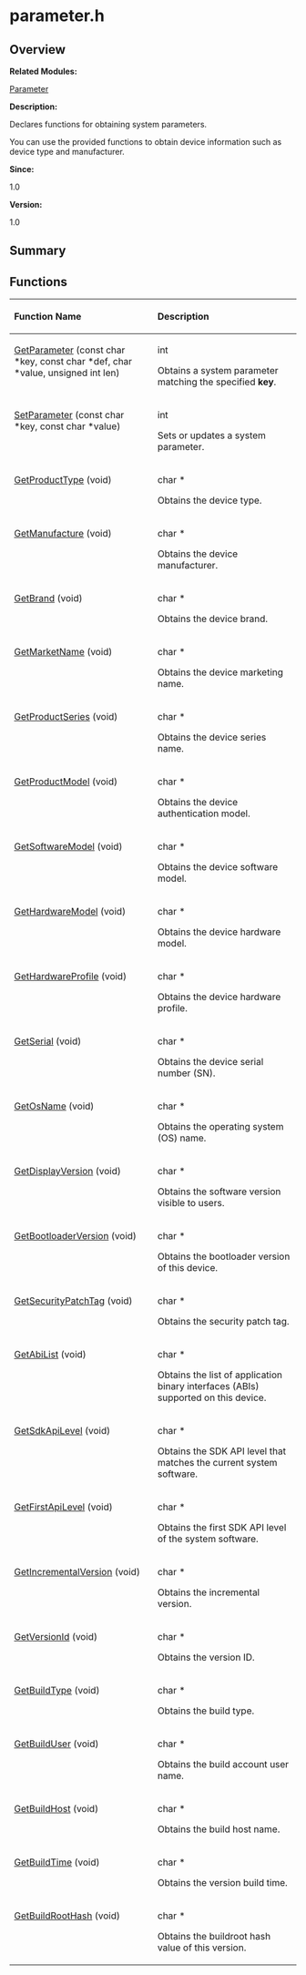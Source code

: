 # parameter.h<a name="EN-US_TOPIC_0000001054598137"></a>

## **Overview**<a name="section127048515093526"></a>

**Related Modules:**

[Parameter](parameter.md)

**Description:**

Declares functions for obtaining system parameters. 

You can use the provided functions to obtain device information such as device type and manufacturer. 

**Since:**

1.0

**Version:**

1.0

## **Summary**<a name="section1618514149093526"></a>

## Functions<a name="func-members"></a>

<a name="table733111625093526"></a>
<table><thead align="left"><tr id="row575813877093526"><th class="cellrowborder" valign="top" width="50%" id="mcps1.1.3.1.1"><p id="p696697431093526"><a name="p696697431093526"></a><a name="p696697431093526"></a>Function Name</p>
</th>
<th class="cellrowborder" valign="top" width="50%" id="mcps1.1.3.1.2"><p id="p1356045183093526"><a name="p1356045183093526"></a><a name="p1356045183093526"></a>Description</p>
</th>
</tr>
</thead>
<tbody><tr id="row1285720453093526"><td class="cellrowborder" valign="top" width="50%" headers="mcps1.1.3.1.1 "><p id="p206104182093526"><a name="p206104182093526"></a><a name="p206104182093526"></a><a href="parameter.md#gae6a476fa36d2b1876eee0e4f256db6a6">GetParameter</a> (const char *key, const char *def, char *value, unsigned int len)</p>
</td>
<td class="cellrowborder" valign="top" width="50%" headers="mcps1.1.3.1.2 "><p id="p444500031093526"><a name="p444500031093526"></a><a name="p444500031093526"></a>int </p>
<p id="p1679314155093526"><a name="p1679314155093526"></a><a name="p1679314155093526"></a>Obtains a system parameter matching the specified <strong id="b1335936869093526"><a name="b1335936869093526"></a><a name="b1335936869093526"></a>key</strong>. </p>
</td>
</tr>
<tr id="row1783791610093526"><td class="cellrowborder" valign="top" width="50%" headers="mcps1.1.3.1.1 "><p id="p2139375521093526"><a name="p2139375521093526"></a><a name="p2139375521093526"></a><a href="parameter.md#ga2779b5e59d43308c51f7be38b9c98ddb">SetParameter</a> (const char *key, const char *value)</p>
</td>
<td class="cellrowborder" valign="top" width="50%" headers="mcps1.1.3.1.2 "><p id="p1427129204093526"><a name="p1427129204093526"></a><a name="p1427129204093526"></a>int </p>
<p id="p1698306071093526"><a name="p1698306071093526"></a><a name="p1698306071093526"></a>Sets or updates a system parameter. </p>
</td>
</tr>
<tr id="row1024990172093526"><td class="cellrowborder" valign="top" width="50%" headers="mcps1.1.3.1.1 "><p id="p1395490943093526"><a name="p1395490943093526"></a><a name="p1395490943093526"></a><a href="parameter.md#ga2d6e83004da9cfdef6f3162d484163f1">GetProductType</a> (void)</p>
</td>
<td class="cellrowborder" valign="top" width="50%" headers="mcps1.1.3.1.2 "><p id="p351743143093526"><a name="p351743143093526"></a><a name="p351743143093526"></a>char * </p>
<p id="p1911851488093526"><a name="p1911851488093526"></a><a name="p1911851488093526"></a>Obtains the device type. </p>
</td>
</tr>
<tr id="row269229994093526"><td class="cellrowborder" valign="top" width="50%" headers="mcps1.1.3.1.1 "><p id="p1841319269093526"><a name="p1841319269093526"></a><a name="p1841319269093526"></a><a href="parameter.md#gad6d21dda3b027eb603dd24c7315ee6ea">GetManufacture</a> (void)</p>
</td>
<td class="cellrowborder" valign="top" width="50%" headers="mcps1.1.3.1.2 "><p id="p1871949540093526"><a name="p1871949540093526"></a><a name="p1871949540093526"></a>char * </p>
<p id="p169538106093526"><a name="p169538106093526"></a><a name="p169538106093526"></a>Obtains the device manufacturer. </p>
</td>
</tr>
<tr id="row1578935332093526"><td class="cellrowborder" valign="top" width="50%" headers="mcps1.1.3.1.1 "><p id="p1678089340093526"><a name="p1678089340093526"></a><a name="p1678089340093526"></a><a href="parameter.md#gaba787cc6f740d7d8f5e7ccd5a98fc7ed">GetBrand</a> (void)</p>
</td>
<td class="cellrowborder" valign="top" width="50%" headers="mcps1.1.3.1.2 "><p id="p204781998093526"><a name="p204781998093526"></a><a name="p204781998093526"></a>char * </p>
<p id="p541336489093526"><a name="p541336489093526"></a><a name="p541336489093526"></a>Obtains the device brand. </p>
</td>
</tr>
<tr id="row1454245172093526"><td class="cellrowborder" valign="top" width="50%" headers="mcps1.1.3.1.1 "><p id="p1480141176093526"><a name="p1480141176093526"></a><a name="p1480141176093526"></a><a href="parameter.md#gaa3adb204e5affd0a9e18828c1fbf2b0b">GetMarketName</a> (void)</p>
</td>
<td class="cellrowborder" valign="top" width="50%" headers="mcps1.1.3.1.2 "><p id="p14595653093526"><a name="p14595653093526"></a><a name="p14595653093526"></a>char * </p>
<p id="p1933577032093526"><a name="p1933577032093526"></a><a name="p1933577032093526"></a>Obtains the device marketing name. </p>
</td>
</tr>
<tr id="row1739329032093526"><td class="cellrowborder" valign="top" width="50%" headers="mcps1.1.3.1.1 "><p id="p1012547436093526"><a name="p1012547436093526"></a><a name="p1012547436093526"></a><a href="parameter.md#ga8a0d394075a3cbafe7ef0f51d08319a8">GetProductSeries</a> (void)</p>
</td>
<td class="cellrowborder" valign="top" width="50%" headers="mcps1.1.3.1.2 "><p id="p184887966093526"><a name="p184887966093526"></a><a name="p184887966093526"></a>char * </p>
<p id="p47454048093526"><a name="p47454048093526"></a><a name="p47454048093526"></a>Obtains the device series name. </p>
</td>
</tr>
<tr id="row1290738908093526"><td class="cellrowborder" valign="top" width="50%" headers="mcps1.1.3.1.1 "><p id="p1130347580093526"><a name="p1130347580093526"></a><a name="p1130347580093526"></a><a href="parameter.md#gaa62644b77184644fac848f54837f4e5b">GetProductModel</a> (void)</p>
</td>
<td class="cellrowborder" valign="top" width="50%" headers="mcps1.1.3.1.2 "><p id="p541682230093526"><a name="p541682230093526"></a><a name="p541682230093526"></a>char * </p>
<p id="p1708658996093526"><a name="p1708658996093526"></a><a name="p1708658996093526"></a>Obtains the device authentication model. </p>
</td>
</tr>
<tr id="row1029005678093526"><td class="cellrowborder" valign="top" width="50%" headers="mcps1.1.3.1.1 "><p id="p1172847806093526"><a name="p1172847806093526"></a><a name="p1172847806093526"></a><a href="parameter.md#ga309a7fb6d9a60f6d6453e3faea030d7a">GetSoftwareModel</a> (void)</p>
</td>
<td class="cellrowborder" valign="top" width="50%" headers="mcps1.1.3.1.2 "><p id="p709658716093526"><a name="p709658716093526"></a><a name="p709658716093526"></a>char * </p>
<p id="p1884561428093526"><a name="p1884561428093526"></a><a name="p1884561428093526"></a>Obtains the device software model. </p>
</td>
</tr>
<tr id="row1648538042093526"><td class="cellrowborder" valign="top" width="50%" headers="mcps1.1.3.1.1 "><p id="p832688697093526"><a name="p832688697093526"></a><a name="p832688697093526"></a><a href="parameter.md#ga0ff61721ab17eb07fcece1ccaf40293a">GetHardwareModel</a> (void)</p>
</td>
<td class="cellrowborder" valign="top" width="50%" headers="mcps1.1.3.1.2 "><p id="p1197707001093526"><a name="p1197707001093526"></a><a name="p1197707001093526"></a>char * </p>
<p id="p184025731093526"><a name="p184025731093526"></a><a name="p184025731093526"></a>Obtains the device hardware model. </p>
</td>
</tr>
<tr id="row739505327093526"><td class="cellrowborder" valign="top" width="50%" headers="mcps1.1.3.1.1 "><p id="p276505842093526"><a name="p276505842093526"></a><a name="p276505842093526"></a><a href="parameter.md#gaf98290ad8bd5328aff40293ff42d6a9b">GetHardwareProfile</a> (void)</p>
</td>
<td class="cellrowborder" valign="top" width="50%" headers="mcps1.1.3.1.2 "><p id="p1489747235093526"><a name="p1489747235093526"></a><a name="p1489747235093526"></a>char * </p>
<p id="p1787016655093526"><a name="p1787016655093526"></a><a name="p1787016655093526"></a>Obtains the device hardware profile. </p>
</td>
</tr>
<tr id="row899485290093526"><td class="cellrowborder" valign="top" width="50%" headers="mcps1.1.3.1.1 "><p id="p1652413139093526"><a name="p1652413139093526"></a><a name="p1652413139093526"></a><a href="parameter.md#gacc29ceeab6d312f3becdf19b28b9185d">GetSerial</a> (void)</p>
</td>
<td class="cellrowborder" valign="top" width="50%" headers="mcps1.1.3.1.2 "><p id="p525966006093526"><a name="p525966006093526"></a><a name="p525966006093526"></a>char * </p>
<p id="p1988398468093526"><a name="p1988398468093526"></a><a name="p1988398468093526"></a>Obtains the device serial number (SN). </p>
</td>
</tr>
<tr id="row1501995421093526"><td class="cellrowborder" valign="top" width="50%" headers="mcps1.1.3.1.1 "><p id="p284395503093526"><a name="p284395503093526"></a><a name="p284395503093526"></a><a href="parameter.md#ga1402657e793875973f8801f631c29781">GetOsName</a> (void)</p>
</td>
<td class="cellrowborder" valign="top" width="50%" headers="mcps1.1.3.1.2 "><p id="p972535341093526"><a name="p972535341093526"></a><a name="p972535341093526"></a>char * </p>
<p id="p1009030034093526"><a name="p1009030034093526"></a><a name="p1009030034093526"></a>Obtains the operating system (OS) name. </p>
</td>
</tr>
<tr id="row1840811539093526"><td class="cellrowborder" valign="top" width="50%" headers="mcps1.1.3.1.1 "><p id="p2117231104093526"><a name="p2117231104093526"></a><a name="p2117231104093526"></a><a href="parameter.md#gaacd61c8a367a307d5b5c3e907822f271">GetDisplayVersion</a> (void)</p>
</td>
<td class="cellrowborder" valign="top" width="50%" headers="mcps1.1.3.1.2 "><p id="p1300975510093526"><a name="p1300975510093526"></a><a name="p1300975510093526"></a>char * </p>
<p id="p2058749495093526"><a name="p2058749495093526"></a><a name="p2058749495093526"></a>Obtains the software version visible to users. </p>
</td>
</tr>
<tr id="row1411208247093526"><td class="cellrowborder" valign="top" width="50%" headers="mcps1.1.3.1.1 "><p id="p150604706093526"><a name="p150604706093526"></a><a name="p150604706093526"></a><a href="parameter.md#gab033380f4acabc3304c401ea40034a3b">GetBootloaderVersion</a> (void)</p>
</td>
<td class="cellrowborder" valign="top" width="50%" headers="mcps1.1.3.1.2 "><p id="p1634573192093526"><a name="p1634573192093526"></a><a name="p1634573192093526"></a>char * </p>
<p id="p1675294114093526"><a name="p1675294114093526"></a><a name="p1675294114093526"></a>Obtains the bootloader version of this device. </p>
</td>
</tr>
<tr id="row948143441093526"><td class="cellrowborder" valign="top" width="50%" headers="mcps1.1.3.1.1 "><p id="p1000312853093526"><a name="p1000312853093526"></a><a name="p1000312853093526"></a><a href="parameter.md#gaa2407d8ce39e4a151b7e9d45123794c2">GetSecurityPatchTag</a> (void)</p>
</td>
<td class="cellrowborder" valign="top" width="50%" headers="mcps1.1.3.1.2 "><p id="p823595725093526"><a name="p823595725093526"></a><a name="p823595725093526"></a>char * </p>
<p id="p706741897093526"><a name="p706741897093526"></a><a name="p706741897093526"></a>Obtains the security patch tag. </p>
</td>
</tr>
<tr id="row991887046093526"><td class="cellrowborder" valign="top" width="50%" headers="mcps1.1.3.1.1 "><p id="p2040379158093526"><a name="p2040379158093526"></a><a name="p2040379158093526"></a><a href="parameter.md#gaa5e3d6179f398e407b632cc53410cd1a">GetAbiList</a> (void)</p>
</td>
<td class="cellrowborder" valign="top" width="50%" headers="mcps1.1.3.1.2 "><p id="p358434469093526"><a name="p358434469093526"></a><a name="p358434469093526"></a>char * </p>
<p id="p1273859455093526"><a name="p1273859455093526"></a><a name="p1273859455093526"></a>Obtains the list of application binary interfaces (ABIs) supported on this device. </p>
</td>
</tr>
<tr id="row1610970610093526"><td class="cellrowborder" valign="top" width="50%" headers="mcps1.1.3.1.1 "><p id="p1860842195093526"><a name="p1860842195093526"></a><a name="p1860842195093526"></a><a href="parameter.md#ga4720291ec5700581109e2f7943e2e371">GetSdkApiLevel</a> (void)</p>
</td>
<td class="cellrowborder" valign="top" width="50%" headers="mcps1.1.3.1.2 "><p id="p1934676665093526"><a name="p1934676665093526"></a><a name="p1934676665093526"></a>char * </p>
<p id="p982438614093526"><a name="p982438614093526"></a><a name="p982438614093526"></a>Obtains the SDK API level that matches the current system software. </p>
</td>
</tr>
<tr id="row346996081093526"><td class="cellrowborder" valign="top" width="50%" headers="mcps1.1.3.1.1 "><p id="p364300669093526"><a name="p364300669093526"></a><a name="p364300669093526"></a><a href="parameter.md#ga6f62d683d76a160775b3ac46e856955e">GetFirstApiLevel</a> (void)</p>
</td>
<td class="cellrowborder" valign="top" width="50%" headers="mcps1.1.3.1.2 "><p id="p1616677510093526"><a name="p1616677510093526"></a><a name="p1616677510093526"></a>char * </p>
<p id="p1702744619093526"><a name="p1702744619093526"></a><a name="p1702744619093526"></a>Obtains the first SDK API level of the system software. </p>
</td>
</tr>
<tr id="row443706190093526"><td class="cellrowborder" valign="top" width="50%" headers="mcps1.1.3.1.1 "><p id="p898549468093526"><a name="p898549468093526"></a><a name="p898549468093526"></a><a href="parameter.md#ga3d52b0a354555dbb16c265d5d5923546">GetIncrementalVersion</a> (void)</p>
</td>
<td class="cellrowborder" valign="top" width="50%" headers="mcps1.1.3.1.2 "><p id="p1392891194093526"><a name="p1392891194093526"></a><a name="p1392891194093526"></a>char * </p>
<p id="p463639923093526"><a name="p463639923093526"></a><a name="p463639923093526"></a>Obtains the incremental version. </p>
</td>
</tr>
<tr id="row104049401093526"><td class="cellrowborder" valign="top" width="50%" headers="mcps1.1.3.1.1 "><p id="p1550099178093526"><a name="p1550099178093526"></a><a name="p1550099178093526"></a><a href="parameter.md#gaea3cb294680fcef18a0a52f35fdaa124">GetVersionId</a> (void)</p>
</td>
<td class="cellrowborder" valign="top" width="50%" headers="mcps1.1.3.1.2 "><p id="p1666346667093526"><a name="p1666346667093526"></a><a name="p1666346667093526"></a>char * </p>
<p id="p984381299093526"><a name="p984381299093526"></a><a name="p984381299093526"></a>Obtains the version ID. </p>
</td>
</tr>
<tr id="row766715739093526"><td class="cellrowborder" valign="top" width="50%" headers="mcps1.1.3.1.1 "><p id="p220269837093526"><a name="p220269837093526"></a><a name="p220269837093526"></a><a href="parameter.md#gad1a95a2a073bf7f78c6a8513e29c3ddc">GetBuildType</a> (void)</p>
</td>
<td class="cellrowborder" valign="top" width="50%" headers="mcps1.1.3.1.2 "><p id="p224008191093526"><a name="p224008191093526"></a><a name="p224008191093526"></a>char * </p>
<p id="p1118624157093526"><a name="p1118624157093526"></a><a name="p1118624157093526"></a>Obtains the build type. </p>
</td>
</tr>
<tr id="row228893744093526"><td class="cellrowborder" valign="top" width="50%" headers="mcps1.1.3.1.1 "><p id="p1408523894093526"><a name="p1408523894093526"></a><a name="p1408523894093526"></a><a href="parameter.md#gaa49edb9e675d928790a8ca7332905659">GetBuildUser</a> (void)</p>
</td>
<td class="cellrowborder" valign="top" width="50%" headers="mcps1.1.3.1.2 "><p id="p1287223175093526"><a name="p1287223175093526"></a><a name="p1287223175093526"></a>char * </p>
<p id="p1308541123093526"><a name="p1308541123093526"></a><a name="p1308541123093526"></a>Obtains the build account user name. </p>
</td>
</tr>
<tr id="row1286119286093526"><td class="cellrowborder" valign="top" width="50%" headers="mcps1.1.3.1.1 "><p id="p33296698093526"><a name="p33296698093526"></a><a name="p33296698093526"></a><a href="parameter.md#ga54aad44d8a1c01ee1a3af82b5464e616">GetBuildHost</a> (void)</p>
</td>
<td class="cellrowborder" valign="top" width="50%" headers="mcps1.1.3.1.2 "><p id="p1077439714093526"><a name="p1077439714093526"></a><a name="p1077439714093526"></a>char * </p>
<p id="p2131691592093526"><a name="p2131691592093526"></a><a name="p2131691592093526"></a>Obtains the build host name. </p>
</td>
</tr>
<tr id="row581417692093526"><td class="cellrowborder" valign="top" width="50%" headers="mcps1.1.3.1.1 "><p id="p489540653093526"><a name="p489540653093526"></a><a name="p489540653093526"></a><a href="parameter.md#ga6707dd0565fd65ab18149aa70ec233ac">GetBuildTime</a> (void)</p>
</td>
<td class="cellrowborder" valign="top" width="50%" headers="mcps1.1.3.1.2 "><p id="p1299458188093526"><a name="p1299458188093526"></a><a name="p1299458188093526"></a>char * </p>
<p id="p1846099690093526"><a name="p1846099690093526"></a><a name="p1846099690093526"></a>Obtains the version build time. </p>
</td>
</tr>
<tr id="row642631996093526"><td class="cellrowborder" valign="top" width="50%" headers="mcps1.1.3.1.1 "><p id="p804327731093526"><a name="p804327731093526"></a><a name="p804327731093526"></a><a href="parameter.md#ga26f28a1bf6f0f3c550c716223397673c">GetBuildRootHash</a> (void)</p>
</td>
<td class="cellrowborder" valign="top" width="50%" headers="mcps1.1.3.1.2 "><p id="p844051119093526"><a name="p844051119093526"></a><a name="p844051119093526"></a>char * </p>
<p id="p2007109902093526"><a name="p2007109902093526"></a><a name="p2007109902093526"></a>Obtains the buildroot hash value of this version. </p>
</td>
</tr>
</tbody>
</table>


